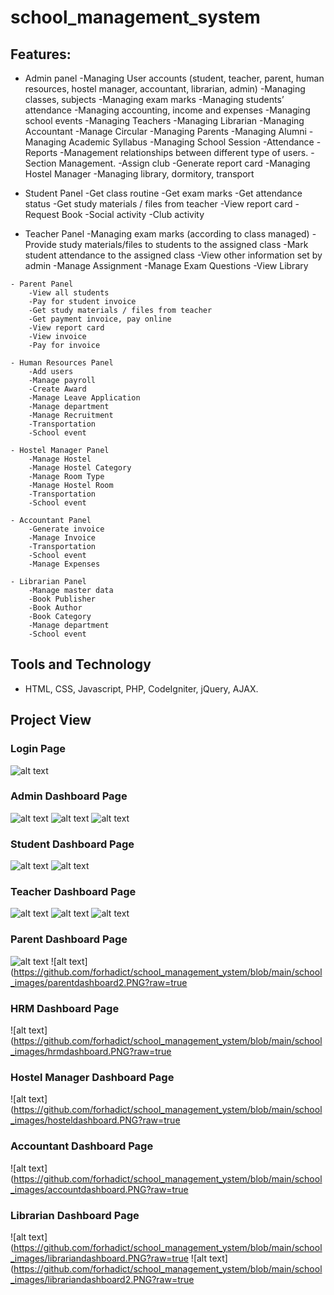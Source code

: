 # school_management_system

## Features:
   - Admin panel
        -Managing User accounts (student, teacher, parent, human resources, hostel manager, accountant, librarian, admin)
        -Managing classes, subjects
        -Managing exam marks
        -Managing students’ attendance
        -Managing accounting, income and expenses
        -Managing school events
        -Managing Teachers
        -Managing Librarian
        -Managing Accountant
        -Manage Circular
        -Managing Parents
        -Managing Alumni
        -Managing Academic Syllabus
        -Managing School Session
        -Attendance
        -Reports
        -Management relationships between different type of users.
        -Section Management.
        -Assign club
        -Generate report card
        -Managing Hostel Manager
        -Managing library, dormitory, transport
        
   - Student Panel
        -Get class routine
        -Get exam marks
        -Get attendance status
        -Get study materials / files from teacher
        -View report card
        -Request Book
        -Social activity
        -Club activity

        
   - Teacher Panel
        -Managing exam marks (according to class managed)
        -Provide study materials/files to students to the assigned class
        -Mark student attendance to the assigned class
        -View other information set by admin
        -Manage Assignment
        -Manage Exam Questions
        -View Library
        
    - Parent Panel
        -View all students
        -Pay for student invoice
        -Get study materials / files from teacher
        -Get payment invoice, pay online
        -View report card
        -View invoice
        -Pay for invoice
        
    - Human Resources Panel
        -Add users
        -Manage payroll
        -Create Award
        -Manage Leave Application
        -Manage department
        -Manage Recruitment
        -Transportation
        -School event
        
    - Hostel Manager Panel
        -Manage Hostel
        -Manage Hostel Category
        -Manage Room Type
        -Manage Hostel Room
        -Transportation
        -School event
        
    - Accountant Panel
        -Generate invoice
        -Manage Invoice
        -Transportation
        -School event
        -Manage Expenses
        
    - Librarian Panel
        -Manage master data
        -Book Publisher
        -Book Author
        -Book Category
        -Manage department
        -School event
        
## Tools and Technology
   - HTML, CSS, Javascript, PHP, CodeIgniter, jQuery, AJAX.
## Project View

### Login Page
   ![alt text](https://github.com/forhadict/school_management_ystem/blob/main/school_images/login.PNG?raw=true)
### Admin Dashboard Page
   ![alt text](https://github.com/forhadict/school_management_ystem/blob/main/school_images/admindashboard1.PNG?raw=true)
   ![alt text](https://github.com/forhadict/school_management_ystem/blob/main/school_images/admindashboard2.PNG?raw=true)
   ![alt text](https://github.com/forhadict/school_management_ystem/blob/main/school_images/admindashboard3.PNG?raw=true)
### Student Dashboard Page
   ![alt text](https://github.com/forhadict/school_management_ystem/blob/main/school_images/studentdashboard1.PNG?raw=true)
   ![alt text](https://github.com/forhadict/school_management_ystem/blob/main/school_images/studentdashboard2.PNG?raw=true)
### Teacher Dashboard Page
   ![alt text](https://github.com/forhadict/school_management_ystem/blob/main/school_images/teacherdashboard1.PNG?raw=true)
   ![alt text](https://github.com/forhadict/school_management_ystem/blob/main/school_images/teacherdashboard2.PNG?raw=true)
   ![alt text](https://github.com/forhadict/school_management_ystem/blob/main/school_images/teacherdashboard3.PNG?raw=true)
### Parent Dashboard Page
   ![alt text](https://github.com/forhadict/school_management_ystem/blob/main/school_images/parentdashboard1.PNG?raw=true)
   ![alt text](https://github.com/forhadict/school_management_ystem/blob/main/school_images/parentdashboard2.PNG?raw=true
### HRM Dashboard Page
   ![alt text](https://github.com/forhadict/school_management_ystem/blob/main/school_images/hrmdashboard.PNG?raw=true
### Hostel Manager Dashboard Page
   ![alt text](https://github.com/forhadict/school_management_ystem/blob/main/school_images/hosteldashboard.PNG?raw=true
### Accountant Dashboard Page
   ![alt text](https://github.com/forhadict/school_management_ystem/blob/main/school_images/accountdashboard.PNG?raw=true
### Librarian Dashboard Page
   ![alt text](https://github.com/forhadict/school_management_ystem/blob/main/school_images/librariandashboard.PNG?raw=true
   ![alt text](https://github.com/forhadict/school_management_ystem/blob/main/school_images/librariandashboard2.PNG?raw=true
